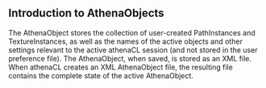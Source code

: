 ## Introduction to AthenaObjects

The AthenaObject stores the collection of user-created PathInstances and TextureInstances, as well as the names of the active objects and other settings relevant to the active athenaCL session (and not stored in the user preference file). The AthenaObject, when saved, is stored as an XML file. When athenaCL creates an XML AthenaObject file, the resulting file contains the complete state of the active AthenaObject.
      
